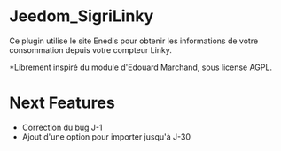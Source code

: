 # Jeedom_SigriLinky
Ce plugin utilise le site Enedis pour obtenir les informations de votre consommation depuis votre compteur Linky.

*Librement inspiré du module d'Edouard Marchand, sous license AGPL.

# Next Features

- Correction du bug J-1
- Ajout d'une option pour importer jusqu'à J-30
